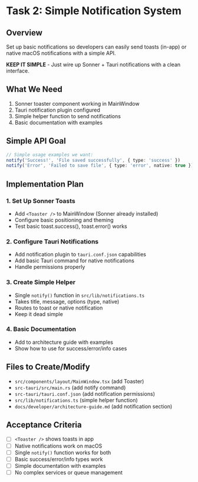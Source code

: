 # Task 2: Simple Notification System

## Overview

Set up basic notifications so developers can easily send toasts (in-app) or native macOS notifications with a simple API.

**KEEP IT SIMPLE** - Just wire up Sonner + Tauri notifications with a clean interface.

## What We Need

1. Sonner toaster component working in MainWindow
2. Tauri notification plugin configured
3. Simple helper function to send notifications
4. Basic documentation with examples

## Simple API Goal

```typescript
// Simple usage examples we want:
notify('Success!', 'File saved successfully', { type: 'success' })
notify('Error', 'Failed to save file', { type: 'error', native: true })
```

## Implementation Plan

### 1. Set Up Sonner Toasts

- Add `<Toaster />` to MainWindow (Sonner already installed)
- Configure basic positioning and theming
- Test basic toast.success(), toast.error() works

### 2. Configure Tauri Notifications

- Add notification plugin to `tauri.conf.json` capabilities
- Add basic Tauri command for native notifications
- Handle permissions properly

### 3. Create Simple Helper

- Single `notify()` function in `src/lib/notifications.ts`
- Takes title, message, options (type, native)
- Routes to toast or native notification
- Keep it dead simple

### 4. Basic Documentation

- Add to architecture guide with examples
- Show how to use for success/error/info cases

## Files to Create/Modify

- `src/components/layout/MainWindow.tsx` (add Toaster)
- `src-tauri/src/main.rs` (add notify command)
- `src-tauri/tauri.conf.json` (add notification permissions)
- `src/lib/notifications.ts` (simple helper function)
- `docs/developer/architecture-guide.md` (add notification section)

## Acceptance Criteria

- [ ] `<Toaster />` shows toasts in app
- [ ] Native notifications work on macOS
- [ ] Single `notify()` function works for both
- [ ] Basic success/error/info types work
- [ ] Simple documentation with examples
- [ ] No complex services or queue management
